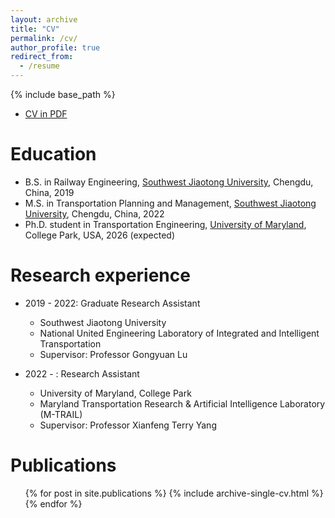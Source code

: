 ```yaml
---
layout: archive
title: "CV"
permalink: /cv/
author_profile: true
redirect_from:
  - /resume
---
```


{% include base_path %}

* [CV in PDF](https://github.com/YuanzhengLei/yuanzhenglei.github.io/blob/master/Academic_cv_YuanzhengLei.pdf)

Education
======
* B.S. in Railway Engineering, [Southwest Jiaotong University](https://ctt.swjtu.edu.cn/), Chengdu, China, 2019
* M.S. in Transportation Planning and Management, [Southwest Jiaotong University](https://ctt.swjtu.edu.cn/), Chengdu, China, 2022
* Ph.D. student in Transportation Engineering, [University of Maryland](https://cee.umd.edu/), College Park, USA, 2026 (expected)

Research experience
======
* 2019 - 2022: Graduate Research Assistant
  * Southwest Jiaotong University
  * National United Engineering Laboratory of Integrated and Intelligent Transportation
  * Supervisor: Professor Gongyuan Lu

* 2022 - : Research Assistant
  * University of Maryland, College Park
  * Maryland Transportation Research & Artificial Intelligence Laboratory (M-TRAIL)
  * Supervisor: Professor Xianfeng Terry Yang
  

Publications
======
  <ul>{% for post in site.publications %}
    {% include archive-single-cv.html %}
  {% endfor %}</ul>
  

